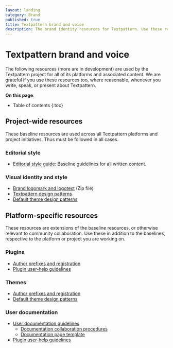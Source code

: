 ```yaml
---
layout: landing
category: Brand
published: true
title: Textpattern brand and voice
description: The brand identity resources for Textpattern. Use these resources when producing any written or visual product concerning the software.
---
```


# Textpattern brand and voice

The following resources (more are in development) are used by the Textpattern project for all of its platforms and associated content. We are grateful if you use these resources too, where reasonable, whenever you write, speak, or present about Textpattern.

**On this page**:

* Table of contents
{:toc}

## Project-wide resources

These baseline resources are used across all Textpattern platforms and project initiatives. Thus must be followed in all cases.

### Editorial style

* [Editorial style guide](https://docs.textpattern.com/brand/editorial-style-guide): Baseline guidelines for all written content.

### Visual identity and style

* [Brand logomark and logotext](https://docs.textpattern.com/brand/textpattern-logopack.zip) (Zip file)
* [Textpattern design patterns](https://textpattern.com/design-patterns.html)
* [Default theme design patterns](https://default-theme.textpattern.com/) 

## Platform-specific resources

These resources are extensions of the baseline resources, or otherwise relevant to community collaboration. Use these in addition to the baselines, respective to the platform or project you are working on.

### Plugins

* [Author prefixes and registration](https://docs.textpattern.com/brand/author-prefixes-and-registration)
* [Plugin user-help guidelines](https://docs.textpattern.com/development/plugin-user-help-guidelines)

### Themes

* [Author prefixes and registration](https://docs.textpattern.com/brand/author-prefixes-and-registration)
* [Default theme design patterns](https://default-theme.textpattern.com/)

### User documentation
 
* [User documentation guidelines](https://docs.textpattern.com/brand/user-docs-guide)
  * [Documentation collaboration procedures](https://docs.textpattern.com/brand/user-docs-procedures)
  * [Documentation page template](https://docs.textpattern.com/brand/user-docs-page-template)
* [Plugin user-help guidelines](https://docs.textpattern.com/development/plugin-user-help-guidelines)







